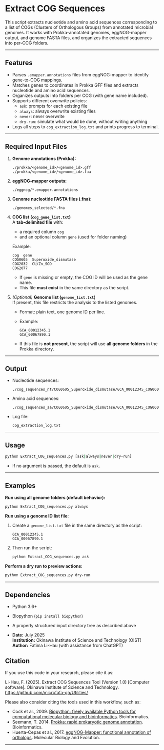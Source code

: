 # Extract COG Sequences



This script extracts nucleotide and amino acid sequences corresponding to a list of COGs (Clusters of Orthologous Groups) from annotated microbial genomes. It works with Prokka-annotated genomes, eggNOG-mapper output, and genome FASTA files, and organizes the extracted sequences into per-COG folders.

---

## Features

- Parses `.emapper.annotations` files from eggNOG-mapper to identify gene-to-COG mappings.
- Matches genes to coordinates in Prokka GFF files and extracts nucleotide and amino acid sequences.
- Organizes outputs into folders per COG (with gene name included).
- Supports different overwrite policies:
  - `ask`: prompts for each existing file
  - `always`: always overwrite existing files
  - `never`: never overwrite
  - `dry-run`: simulate what would be done, without writing anything
- Logs all steps to `cog_extraction_log.txt` and prints progress to terminal.

---

## Required Input Files

1. **Genome annotations (Prokka):**
   ```
   ./prokka/<genome_id>/<genome_id>.gff
   ./prokka/<genome_id>/<genome_id>.faa
   ```

2. **eggNOG-mapper outputs:**
   ```
   ./eggnog/*.emapper.annotations
   ```

3. **Genome nucleotide FASTA files (.fna):**
   ```
   ./genomes_selected/*.fna
   ```

4. **COG list (`cog_gene_list.txt`)**  
   A **tab-delimited file** with:
   - a required column `cog`
   - and an optional column `gene` (used for folder naming)

   Example:
   ```
   cog	gene
   COG0605	Superoxide_dismutase
   COG2032	CU/Zn_SOD
   COG2077
   ```

   - If `gene` is missing or empty, the COG ID will be used as the gene name.
   - This file **must exist** in the same directory as the script.

5. *(Optional)* **Genome list (`genome_list.txt`)**  
   If present, this file restricts the analysis to the listed genomes.

   - Format: plain text, one genome ID per line.
   - Example:
     ```
     GCA_00012345.1
     GCA_00067890.1
     ```

   - If this file is **not present**, the script will use **all genome folders** in the Prokka directory.

---

## Output

- Nucleotide sequences:
  ```
  ./cog_sequences_nt/COG0605_Superoxide_dismutase/GCA_00012345_COG0605.fna
  ```

- Amino acid sequences:
  ```
  ./cog_sequences_aa/COG0605_Superoxide_dismutase/GCA_00012345_COG0605.faa
  ```

- Log file:
  ```
  cog_extraction_log.txt
  ```

---

## Usage

```bash
python Extract_COG_sequences.py [ask|always|never|dry-run]
```

- If no argument is passed, the default is `ask`.

---

## Examples

**Run using all genome folders (default behavior):**
```bash
python Extract_COG_sequences.py always
```

**Run using a genome ID list file:**
1. Create a `genome_list.txt` file in the same directory as the script:
   ```
   GCA_00012345.1
   GCA_00067890.1
   ```

2. Then run the script:
   ```bash
   python Extract_COG_sequences.py ask
   ```

**Perform a dry run to preview actions:**
```bash
python Extract_COG_sequences.py dry-run
```

---

## Dependencies

- Python 3.6+
- Biopython (`pip install biopython`)
- A properly structured input directory tree as described above

- **Date:** July 2025  
**Institution:** Okinawa Institute of Science and Technology (OIST)  
**Author:** Fatima Li-Hau (with assistance from ChatGPT)
##  Citation

If you use this code in your research, please cite it as:

Li-Hau, F. (2025). Extract COG Sequences Tool (Version 1.0) [Computer software]. Okinawa Institute of Science and Technology. https://github.com/microfafa-gh/Utilities/

Please also consider citing the tools used in this workflow, such as:

- Cock et al., 2009. [Biopython: freely available Python tools for computational molecular biology and bioinformatics](https://doi.org/10.1093/bioinformatics/btp163). Bioinformatics.
- Seemann, T. 2014. [Prokka: rapid prokaryotic genome annotation](https://doi.org/10.1093/bioinformatics/btu153). Bioinformatics.
- Huerta-Cepas et al., 2017. [eggNOG-Mapper: functional annotation of orthologs](https://doi.org/10.1093/molbev/msx148). Molecular Biology and Evolution.



---
